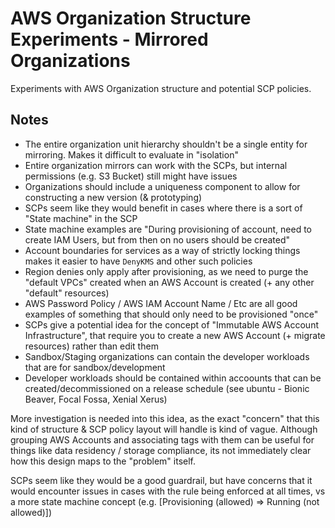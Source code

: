# AWS Organization Structure Experiments - Mirrored Organizations

Experiments with AWS Organization structure and potential SCP policies.

## Notes


- The entire organization unit hierarchy shouldn't be a single entity for mirroring. Makes it difficult to evaluate in "isolation"
- Entire organization mirrors can work with the SCPs, but internal permissions (e.g. S3 Bucket) still might have issues
- Organizations should include a uniqueness component to allow for constructing a new version (& prototyping)
- SCPs seem like they would benefit in cases where there is a sort of "State machine" in the SCP
- State machine examples are "During provisioning of account, need to create IAM Users, but from then on no users should be created"
- Account boundaries for services as a way of strictly locking things makes it easier to have `DenyKMS` and other such policies
- Region denies only apply after provisioning, as we need to purge the "default VPCs" created when an AWS Account is created (+ any other "default" resources)
- AWS Password Policy / AWS IAM Account Name / Etc are all good examples of something that should only need to be provisioned "once"
- SCPs give a potential idea for the concept of "Immutable AWS Account Infrastructure", that require you to create a new AWS Account (+ migrate resources) rather than edit them
- Sandbox/Staging organizations can contain the developer workloads that are for sandbox/development
- Developer workloads should be contained within accoounts that can be created/decommissioned on a release schedule (see ubuntu - Bionic Beaver, Focal Fossa, Xenial Xerus)

More investigation is needed into this idea, as the exact "concern" that this kind of structure & SCP policy layout will handle is kind of vague. Although grouping AWS Accounts and associating tags with them can be useful for things like data residency / storage compliance, its not immediately clear how this design maps to the "problem" itself.

SCPs seem like they would be a good guardrail, but have concerns that it would encounter issues in cases with the rule being enforced at all times, vs a more state machine concept (e.g. [Provisioning (allowed) => Running (not allowed)])